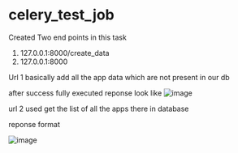 # celery_test_job


Created Two end points in this task 

1. 127.0.0.1:8000/create_data
2. 127.0.0.1:8000

Url 1 basically add all the app data which are not present in our db 

after success fully executed reponse look like 
![image](https://user-images.githubusercontent.com/71971326/229285716-59aebaff-2f68-4f6d-84de-a305f5c5817a.png)


url 2 used get the list of all the apps there in database 

reponse format 

![image](https://user-images.githubusercontent.com/71971326/229285759-f963bb3e-c415-47c1-8d0d-360dde1ec655.png)

